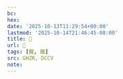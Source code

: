 ```yaml
---
bc:
hex:
date: '2025-10-13T11:29:54+08:00'
lastmod: '2025-10-14T21:46:45-08:00'
title: 󰣥
url: 󰣥
tags: [朧, 朧]
src: GHZR, DCCV
note:
---
```

